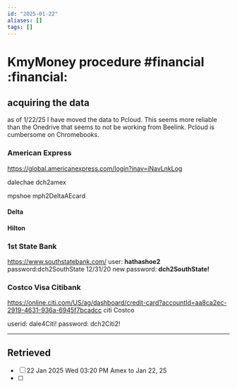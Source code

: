 ```yaml
---
id: "2025-01-22"
aliases: []
tags: []
---
```


# KmyMoney procedure #financial :financial:

## acquiring the data

as of 1/22/25 I have moved the data to Pcloud. This seems more reliable than the Onedrive that seems to not be working from Beelink. Pcloud is cumbersome on Chromebooks.
### American Express

https://global.americanexpress.com/login?inav=iNavLnkLog 

dalechae
dch2amex

mpshoe
mph2DeltaAEcard

#### Delta

#### Hilton



### 1st State Bank

https://www.southstatebank.com/
user: **hathashoe2**
password:dch2SouthState
12/31/20 new password: **dch2SouthState!**

### Costco Visa Citibank

https://online.citi.com/US/ag/dashboard/credit-card?accountId=aa8ca2ec-2919-4631-936a-6945f7bcadcc
citi Costco

userid: dale4Citi!
password: dch2Citi2!


---

## Retrieved

- [ ] 22 Jan 2025 Wed 03:20 PM Amex to Jan 22, 25
- [ ]  


